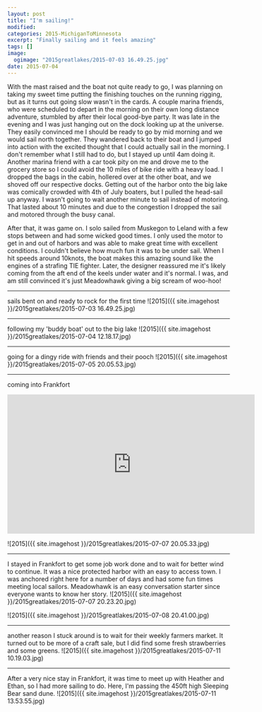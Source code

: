 ```yaml
---
layout: post
title: "I'm sailing!"
modified:
categories: 2015-MichiganToMinnesota
excerpt: "Finally sailing and it feels amazing"
tags: []
image:
  ogimage: "2015greatlakes/2015-07-03 16.49.25.jpg"
date: 2015-07-04
---
```


With the mast raised and the boat not quite ready to go, I was planning on taking my sweet time putting the finishing touches on the running rigging, but as it turns out going slow wasn't in the cards. A couple marina friends, who were scheduled to depart in the morning on their own long distance adventure, stumbled by after their local good-bye party. It was late in the evening and I was just hanging out on the dock looking up at the universe. They easily convinced me I should be ready to go by mid morning and we would sail north together. They wandered back to their boat and I jumped into action with the excited thought that I could actually sail in the morning. I don't remember what I still had to do, but I stayed up until 4am doing it. Another marina friend with a car took pity on me and drove me to the grocery store so I could avoid the 10 miles of bike ride with a heavy load. I dropped the bags in the cabin, hollered over at the other boat, and we shoved off our respective docks. Getting out of the harbor onto the big lake was comically crowded with 4th of July boaters, but I pulled the head-sail up anyway. I wasn't going to wait another minute to sail instead of motoring. That lasted about 10 minutes and due to the congestion I dropped the sail and motored through the busy canal. 

After that, it was game on. I solo sailed from Muskegon to Leland with a few stops between and had some wicked good times. I only used the motor to get in and out of harbors and was able to make great time with excellent conditions. I couldn't believe how much fun it was to be under sail. When I hit speeds around 10knots, the boat makes this amazing sound like the engines of a strafing TIE fighter. Later, the designer reassured me it's likely coming from the aft end of the keels under water and it's normal. I was, and am still convinced it's just Meadowhawk giving a big scream of woo-hoo! 

----

sails bent on and ready to rock for the first time
![2015]({{ site.imagehost }}/2015greatlakes/2015-07-03 16.49.25.jpg)

-----

following my 'buddy boat' out to the big lake 
![2015]({{ site.imagehost }}/2015greatlakes/2015-07-04 12.18.17.jpg)

-----

going for a dingy ride with friends and their pooch
![2015]({{ site.imagehost }}/2015greatlakes/2015-07-05 20.05.53.jpg)

-----

coming into Frankfort
<iframe width="560" height="315" src="http://www.youtube.com/embed/ir0PokiMPHc" frameborder="0"> </iframe>

![2015]({{ site.imagehost }}/2015greatlakes/2015-07-07 20.05.33.jpg)

-----

I stayed in Frankfort to get some job work done and to wait for better wind to continue. It was a nice protected harbor with an easy to access town. I was anchored right here for a number of days and had some fun times meeting local sailors. Meadowhawk is an easy conversation starter since everyone wants to know her story.
![2015]({{ site.imagehost }}/2015greatlakes/2015-07-07 20.23.20.jpg)

![2015]({{ site.imagehost }}/2015greatlakes/2015-07-08 20.41.00.jpg)

-----

another reason I stuck around is to wait for their weekly farmers market. It turned out to be more of a craft sale, but I did find some fresh strawberries and some greens.
![2015]({{ site.imagehost }}/2015greatlakes/2015-07-11 10.19.03.jpg)

-----

After a very nice stay in Frankfort, it was time to meet up with Heather and Ethan, so I had more sailing to do. Here, I'm passing the 450ft high Sleeping Bear sand dune.
![2015]({{ site.imagehost }}/2015greatlakes/2015-07-11 13.53.55.jpg)



